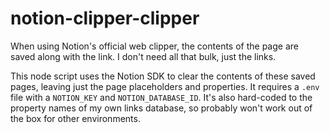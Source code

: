 # notion-clipper-clipper

When using Notion's official web clipper, the contents of the page are saved along with the link. I don't need all that bulk, just the links.

This node script uses the Notion SDK to clear the contents of these saved pages, leaving just the page placeholders and properties. It requires a `.env` file with a `NOTION_KEY` and `NOTION_DATABASE_ID`. It's also hard-coded to the property names of my own links database, so probably won't work out of the box for other environments.
